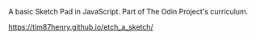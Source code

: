 A basic Sketch Pad in JavaScript. Part of The Odin Project's curriculum.

https://tim87henry.github.io/etch_a_sketch/
